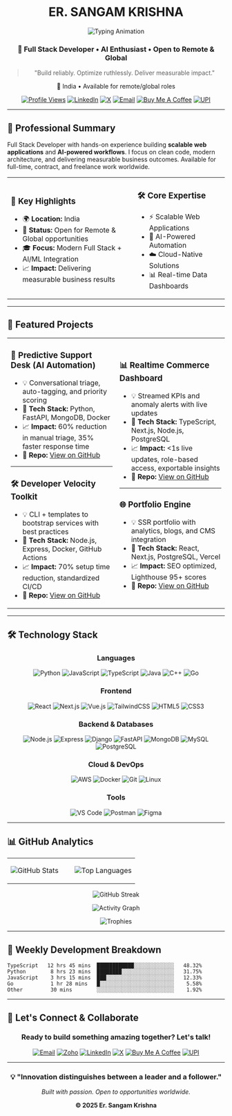 <div align="center">

# ER. SANGAM KRISHNA

<img src="https://readme-typing-svg.herokuapp.com?font=JetBrains+Mono&size=22&duration=3500&pause=900&color=2F81F7&center=true&vCenter=true&width=500&lines=Full+Stack+Developer;AI+%26+Cloud+Enthusiast;Building+Tomorrow's+Tech" alt="Typing Animation" />

### 🌟 Full Stack Developer • AI Enthusiast • Open to Remote & Global

> "Build reliably. Optimize ruthlessly. Deliver measurable impact."

📍 India • Available for remote/global roles

[![Profile Views](https://komarev.com/ghpvc/?username=SnakeEye-sudo&color=2F81F7&style=for-the-badge)](https://github.com/SnakeEye-sudo)
[![LinkedIn](https://img.shields.io/badge/LinkedIn-Connect-0077B5?style=for-the-badge&logo=linkedin&logoColor=white)](https://www.linkedin.com/in/sangam-k-799ba8373/)
[![X](https://img.shields.io/badge/X-Follow-000000?style=for-the-badge&logo=x&logoColor=white)](https://x.com/SangamKrishna3)
[![Email](https://img.shields.io/badge/Email-Contact-EA4335?style=for-the-badge&logo=gmail&logoColor=white)](mailto:Krishna.sangam11@gmail.com)
[![Buy Me A Coffee](https://img.shields.io/badge/Buy%20Me%20A%20Coffee-Support-FFDD00?style=for-the-badge&logo=buy-me-a-coffee&logoColor=black)](https://buymeacoffee.com/snakeeye)
[![UPI](https://img.shields.io/badge/UPI-Pay-FF6C37?style=for-the-badge&logo=paytm&logoColor=white)](mailto:krishna.sangam@ptaxis)

</div>

---

## 🚀 Professional Summary

Full Stack Developer with hands-on experience building **scalable web applications** and **AI-powered workflows**. I focus on clean code, modern architecture, and delivering measurable business outcomes. Available for full-time, contract, and freelance work worldwide.

<table>
<tr>
<td>

### 🎯 **Key Highlights**
- 🌍 **Location:** India
- 💼 **Status:** Open for Remote & Global opportunities
- 🎓 **Focus:** Modern Full Stack + AI/ML Integration
- 📈 **Impact:** Delivering measurable business results

</td>
<td>

### 🛠️ **Core Expertise**
- ⚡ Scalable Web Applications
- 🤖 AI-Powered Automation
- ☁️ Cloud-Native Solutions
- 📊 Real-time Data Dashboards

</td>
</tr>
</table>

---

## 💼 Featured Projects

<table>
<tr>
<td width="50%">

### 🤖 **Predictive Support Desk** (AI Automation)
- 💡 Conversational triage, auto-tagging, and priority scoring
- 🚀 **Tech Stack:** Python, FastAPI, MongoDB, Docker
- 📈 **Impact:** 60% reduction in manual triage, 35% faster response time
- 🔗 **Repo:** [View on GitHub](https://github.com/SnakeEye-sudo)

---

### 🛠️ **Developer Velocity Toolkit**
- 💡 CLI + templates to bootstrap services with best practices
- 🚀 **Tech Stack:** Node.js, Express, Docker, GitHub Actions
- 📈 **Impact:** 70% setup time reduction, standardized CI/CD
- 🔗 **Repo:** [View on GitHub](https://github.com/SnakeEye-sudo)

</td>
<td width="50%">

### 📊 **Realtime Commerce Dashboard**
- 💡 Streamed KPIs and anomaly alerts with live updates
- 🚀 **Tech Stack:** TypeScript, Next.js, Node.js, PostgreSQL
- 📈 **Impact:** <1s live updates, role-based access, exportable insights
- 🔗 **Repo:** [View on GitHub](https://github.com/SnakeEye-sudo)

---

### 🌐 **Portfolio Engine**
- 💡 SSR portfolio with analytics, blogs, and CMS integration
- 🚀 **Tech Stack:** React, Next.js, PostgreSQL, Vercel
- 📈 **Impact:** SEO optimized, Lighthouse 95+ scores
- 🔗 **Repo:** [View on GitHub](https://github.com/SnakeEye-sudo)

</td>
</tr>
</table>

---

## 🛠️ Technology Stack

<div align="center">

### **Languages**
![Python](https://img.shields.io/badge/Python-3776AB?style=for-the-badge&logo=python&logoColor=white)
![JavaScript](https://img.shields.io/badge/JavaScript-F7DF1E?style=for-the-badge&logo=javascript&logoColor=000)
![TypeScript](https://img.shields.io/badge/TypeScript-3178C6?style=for-the-badge&logo=typescript&logoColor=white)
![Java](https://img.shields.io/badge/Java-ED8B00?style=for-the-badge&logo=java&logoColor=white)
![C++](https://img.shields.io/badge/C++-00599C?style=for-the-badge&logo=c%2B%2B&logoColor=white)
![Go](https://img.shields.io/badge/Go-00ADD8?style=for-the-badge&logo=go&logoColor=white)

### **Frontend**
![React](https://img.shields.io/badge/React-61DAFB?style=for-the-badge&logo=react&logoColor=000)
![Next.js](https://img.shields.io/badge/Next.js-000000?style=for-the-badge&logo=nextdotjs&logoColor=white)
![Vue.js](https://img.shields.io/badge/Vue.js-4FC08D?style=for-the-badge&logo=vuedotjs&logoColor=white)
![TailwindCSS](https://img.shields.io/badge/TailwindCSS-06B6D4?style=for-the-badge&logo=tailwindcss&logoColor=white)
![HTML5](https://img.shields.io/badge/HTML5-E34F26?style=for-the-badge&logo=html5&logoColor=white)
![CSS3](https://img.shields.io/badge/CSS3-1572B6?style=for-the-badge&logo=css3&logoColor=white)

### **Backend & Databases**
![Node.js](https://img.shields.io/badge/Node.js-339933?style=for-the-badge&logo=nodedotjs&logoColor=white)
![Express](https://img.shields.io/badge/Express-000000?style=for-the-badge&logo=express&logoColor=white)
![Django](https://img.shields.io/badge/Django-092E20?style=for-the-badge&logo=django&logoColor=white)
![FastAPI](https://img.shields.io/badge/FastAPI-009688?style=for-the-badge&logo=fastapi&logoColor=white)
![MongoDB](https://img.shields.io/badge/MongoDB-47A248?style=for-the-badge&logo=mongodb&logoColor=white)
![MySQL](https://img.shields.io/badge/MySQL-4479A1?style=for-the-badge&logo=mysql&logoColor=white)
![PostgreSQL](https://img.shields.io/badge/PostgreSQL-336791?style=for-the-badge&logo=postgresql&logoColor=white)

### **Cloud & DevOps**
![AWS](https://img.shields.io/badge/AWS-232F3E?style=for-the-badge&logo=amazonwebservices&logoColor=FF9900)
![Docker](https://img.shields.io/badge/Docker-2496ED?style=for-the-badge&logo=docker&logoColor=white)
![Git](https://img.shields.io/badge/Git-F05032?style=for-the-badge&logo=git&logoColor=white)
![Linux](https://img.shields.io/badge/Linux-FCC624?style=for-the-badge&logo=linux&logoColor=000)

### **Tools**
![VS Code](https://img.shields.io/badge/VS%20Code-007ACC?style=for-the-badge&logo=visualstudiocode&logoColor=white)
![Postman](https://img.shields.io/badge/Postman-FF6C37?style=for-the-badge&logo=postman&logoColor=white)
![Figma](https://img.shields.io/badge/Figma-F24E1E?style=for-the-badge&logo=figma&logoColor=white)

</div>

---

## 📊 GitHub Analytics

<div align="center">

<table>
<tr>
<td width="50%">

![GitHub Stats](https://github-readme-stats.vercel.app/api?username=SnakeEye-sudo&show_icons=true&hide_border=true&theme=github_dark&include_all_commits=true&count_private=true&bg_color=0D1117&title_color=2F81F7&icon_color=2F81F7&text_color=C9D1D9)

</td>
<td width="50%">

![Top Languages](https://github-readme-stats.vercel.app/api/top-langs/?username=SnakeEye-sudo&layout=compact&hide_border=true&theme=github_dark&bg_color=0D1117&title_color=2F81F7&text_color=C9D1D9&langs_count=8)

</td>
</tr>
</table>

![GitHub Streak](https://streak-stats.demolab.com?user=SnakeEye-sudo&theme=github-dark-blue&hide_border=true&background=0D1117&ring=2F81F7&fire=2F81F7&currStreakLabel=2F81F7)

![Activity Graph](https://github-readme-activity-graph.vercel.app/graph?username=SnakeEye-sudo&theme=github-compact&hide_border=true&bg_color=0D1117&color=2F81F7&line=2F81F7&point=C9D1D9)

![Trophies](https://github-profile-trophy.vercel.app/?username=SnakeEye-sudo&theme=darkhub&no-frame=true&no-bg=true&column=7&margin-w=10)

</div>

---

## 🌟 Weekly Development Breakdown

<!--START_SECTION:waka-->
```text
TypeScript   12 hrs 45 mins  ████████████░░░░░░░░░░░░░   48.32%
Python        8 hrs 23 mins  ████████░░░░░░░░░░░░░░░░░   31.75%
JavaScript    3 hrs 15 mins  ███░░░░░░░░░░░░░░░░░░░░░░   12.33%
Go            1 hr 28 mins   █░░░░░░░░░░░░░░░░░░░░░░░░    5.58%
Other         30 mins        ░░░░░░░░░░░░░░░░░░░░░░░░░    1.92%
```
<!--END_SECTION:waka-->

---

## 🤝 Let's Connect & Collaborate

<div align="center">

### Ready to build something amazing together? Let's talk!

[![Email](https://img.shields.io/badge/📧%20Email-Krishna.sangam11@gmail.com-EA4335?style=for-the-badge&logoColor=white)](mailto:Krishna.sangam11@gmail.com)
[![Zoho](https://img.shields.io/badge/📧%20Zoho-sangam.krishna@zohomail.in-0078D4?style=for-the-badge&logoColor=white)](mailto:sangam.krishna@zohomail.in)
[![LinkedIn](https://img.shields.io/badge/💼%20LinkedIn-Connect-0077B5?style=for-the-badge&logo=linkedin&logoColor=white)](https://www.linkedin.com/in/sangam-k-799ba8373/)
[![X](https://img.shields.io/badge/🐦%20X-Follow-000000?style=for-the-badge&logo=x&logoColor=white)](https://x.com/SangamKrishna3)
[![Buy Me A Coffee](https://img.shields.io/badge/☕%20Buy%20Me%20A%20Coffee-Support-FFDD00?style=for-the-badge&logo=buy-me-a-coffee&logoColor=black)](https://buymeacoffee.com/snakeeye)
[![UPI](https://img.shields.io/badge/💳%20UPI-krishna.sangam@ptaxis-FF6C37?style=for-the-badge&logoColor=white)]()

---

### 💡 **"Innovation distinguishes between a leader and a follower."**

*Built with passion. Open to opportunities worldwide.*

**© 2025 Er. Sangam Krishna**

</div>
